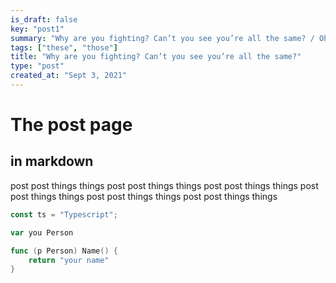 ```yaml
---
is_draft: false
key: "post1"
summary: "Why are you fighting? Can’t you see you’re all the same? / Oh Summer, first race war, huh?. Why are you fighting? Can’t you see you’re all the same? "
tags: ["these", "those"]
title: "Why are you fighting? Can’t you see you’re all the same?"
type: "post"
created_at: "Sept 3, 2021"
---
```


# The post page

## in markdown

post post things things post post things things post post things things post post things things post post things things post post things things

```ts
const ts = "Typescript";
```

```go
var you Person

func (p Person) Name() {
    return "your name"
}
```
